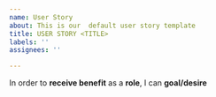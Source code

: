 ```yaml
---
name: User Story
about: This is our  default user story template
title: USER STORY <TITLE>
labels: ''
assignees: ''

---
```


In order to **receive benefit** as a **role**, I can **goal/desire**

